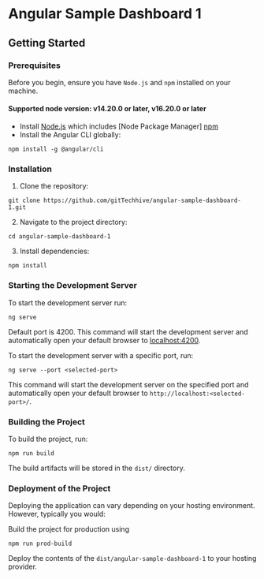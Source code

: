 # Angular Sample Dashboard 1

## Getting Started

### Prerequisites

Before you begin, ensure you have `Node.js` and `npm` installed on your machine.
#### Supported node version: v14.20.0 or later, v16.20.0 or later
- Install [Node.js](https://nodejs.org/en) which includes [Node Package Manager] [npm](https://docs.npmjs.com/)
- Install the Angular CLI globally:
```
npm install -g @angular/cli
```

### Installation

1. Clone the repository:
```
git clone https://github.com/gitTechhive/angular-sample-dashboard-1.git
```
2. Navigate to the project directory:
```
cd angular-sample-dashboard-1
```
3. Install dependencies:
```
npm install
```

### Starting the Development Server

To start the development server run:
```
ng serve
``` 

Default port is 4200.
This command will start the development server and automatically open your default browser to [localhost:4200](http://localhost:4200/).

To start the development server with a specific port, run:
```
ng serve --port <selected-port>
```
This command will start the development server on the specified port and automatically open your default browser to `http://localhost:<selected-port>/`.

### Building the Project

To build the project, run:
```
npm run build
```

The build artifacts will be stored in the `dist/` directory.

### Deployment of the Project

Deploying the application can vary depending on your hosting environment. However, typically you would:

Build the project for production using 
```
npm run prod-build
```

Deploy the contents of the `dist/angular-sample-dashboard-1` to your hosting provider.
